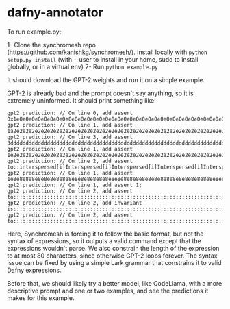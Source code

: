 # dafny-annotator

To run example.py:

1- Clone the synchromesh repo (https://github.com/kanishkg/synchromesh/). Install locally with `python setup.py install` (with --user to install in your home, sudo to install globally, or in a virtual env)
2- Run `python example.py`

It should download the GPT-2 weights and run it on a simple example.

GPT-2 is already bad and the prompt doesn't say anything, so it is extremely uninformed. It should print something like:

``` text
gpt2 prediction: // On line 0, add assert 0x1e0e0e0e0e0e0e0e0e0e0e0e0e0e0e0e0e0e0e0e0e0e0e0e0e0e0e0e0e0e0e0e0e0e0e0e0e0e0e;
gpt2 prediction: // On line 1, add assert 1a2e2e2e2e2e2e2e2e2e2e2e2e2e2e2e2e2e2e2e2e2e2e2e2e2e2e2e2e2e2e2e2e2e2e2e2e2e2e2e;
gpt2 prediction: // On line 3, add assert 3ddddddddddddddddddddddddddddddddddddddddddddddddddddddddddddddddddddddddddddddd;
gpt2 prediction: // On line 1, add assert 1e2e2e2e2e2e2e2e2e2e2e2e2e2e2e2e2e2e2e2e2e2e2e2e2e2e2e2e2e2e2e2e2e2e2e2e2e2e2e2e;
gpt2 prediction: // On line 2, add assert to::interspersed[i]Interspersed[i]Interspersed[i]Interspersed[i]Interspersed[i]S;
gpt2 prediction: // On line 1, add assert 1e8e8e8e8e8e8e8e8e8e8e8e8e8e8e8e8e8e8e8e8e8e8e8e8e8e8e8e8e8e8e8e8e8e8e8e8e8e8e8e;
gpt2 prediction: // On line 1, add assert 1;
gpt2 prediction: // On line 2, add assert to::::::::::::::::::::::::::::::::::::::::::::::::::::::::::::::::::::::::::::::;
gpt2 prediction: // On line 2, add invariant is::::::::::::::::::::::::::::::::::::::::::::::::::::::::::::::::::::::::::::::;
gpt2 prediction: // On line 2, add assert to::::::::::::::::::::::::::::::::::::::::::::::::::::::::::::::::::::::::::::::;
```

Here, Synchromesh is forcing it to follow the basic format, but not the syntax of expressions, so it outputs a valid command except that the expressions wouldn't parse. We also constrain the length of the expression to at most 80 characters, since otherwise GPT-2 loops forever. The syntax issue can be fixed by using a simple Lark grammar that constrains it to valid Dafny expressions.

Before that, we should likely try a better model, like CodeLlama, with a more descriptive prompt and one or two examples, and see the predictions it makes for this example.
